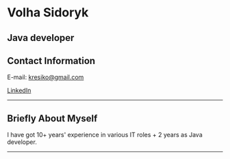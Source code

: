 # Volha Sidoryk
## Java developer
## Contact Information


E-mail:  kresiko@gmail.com


[LinkedIn](https://www.linkedin.com/in/volha-sidoryk-18a26a90/)


-----------------------------------------------------
## Briefly About Myself


I have got 10+ years' experience in various IT roles  + 2 years as Java developer.


-------------------------------------------------------
